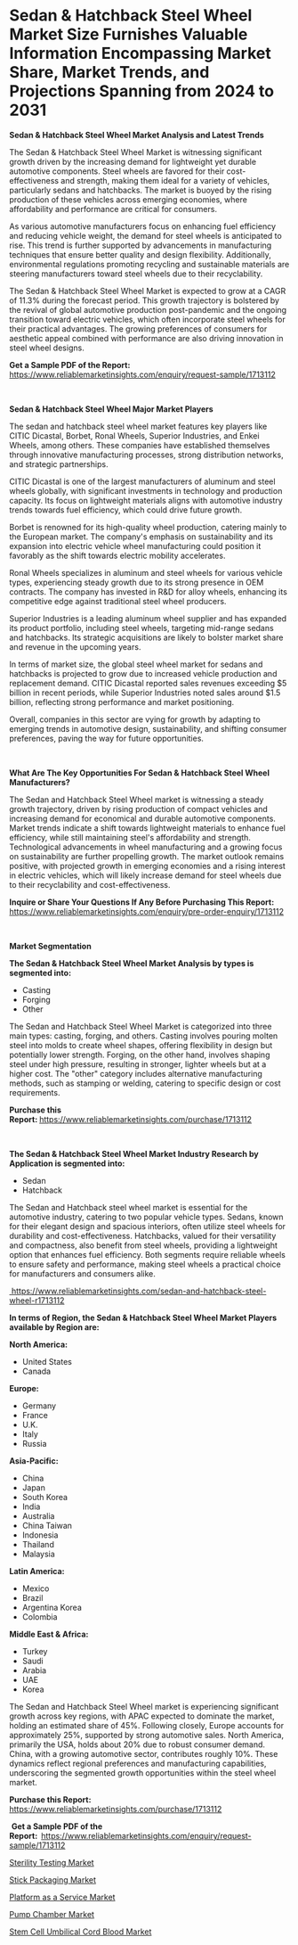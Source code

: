 <p><h1>Sedan & Hatchback Steel Wheel Market Size Furnishes Valuable Information Encompassing Market Share, Market Trends, and Projections Spanning from 2024 to 2031</h1></p><p><strong>Sedan & Hatchback Steel Wheel Market Analysis and Latest Trends</strong></p>
<p><p>The Sedan & Hatchback Steel Wheel Market is witnessing significant growth driven by the increasing demand for lightweight yet durable automotive components. Steel wheels are favored for their cost-effectiveness and strength, making them ideal for a variety of vehicles, particularly sedans and hatchbacks. The market is buoyed by the rising production of these vehicles across emerging economies, where affordability and performance are critical for consumers.</p><p>As various automotive manufacturers focus on enhancing fuel efficiency and reducing vehicle weight, the demand for steel wheels is anticipated to rise. This trend is further supported by advancements in manufacturing techniques that ensure better quality and design flexibility. Additionally, environmental regulations promoting recycling and sustainable materials are steering manufacturers toward steel wheels due to their recyclability.</p><p>The Sedan & Hatchback Steel Wheel Market is expected to grow at a CAGR of 11.3% during the forecast period. This growth trajectory is bolstered by the revival of global automotive production post-pandemic and the ongoing transition toward electric vehicles, which often incorporate steel wheels for their practical advantages. The growing preferences of consumers for aesthetic appeal combined with performance are also driving innovation in steel wheel designs.</p></p>
<p><strong>Get a Sample PDF of the Report:&nbsp;</strong> <a href="https://www.reliablemarketinsights.com/enquiry/request-sample/1713112?utm_campaign=1622&utm_medium=2&utm_source=Github&utm_content=ia&utm_term=22102024&utm_id=sedan-hatchback-steel-wheel">https://www.reliablemarketinsights.com/enquiry/request-sample/1713112</a></p>
<p>&nbsp;</p>
<p><strong>Sedan & Hatchback Steel Wheel Major Market Players</strong></p>
<p><p>The sedan and hatchback steel wheel market features key players like CITIC Dicastal, Borbet, Ronal Wheels, Superior Industries, and Enkei Wheels, among others. These companies have established themselves through innovative manufacturing processes, strong distribution networks, and strategic partnerships.</p><p>CITIC Dicastal is one of the largest manufacturers of aluminum and steel wheels globally, with significant investments in technology and production capacity. Its focus on lightweight materials aligns with automotive industry trends towards fuel efficiency, which could drive future growth.</p><p>Borbet is renowned for its high-quality wheel production, catering mainly to the European market. The company's emphasis on sustainability and its expansion into electric vehicle wheel manufacturing could position it favorably as the shift towards electric mobility accelerates.</p><p>Ronal Wheels specializes in aluminum and steel wheels for various vehicle types, experiencing steady growth due to its strong presence in OEM contracts. The company has invested in R&D for alloy wheels, enhancing its competitive edge against traditional steel wheel producers.</p><p>Superior Industries is a leading aluminum wheel supplier and has expanded its product portfolio, including steel wheels, targeting mid-range sedans and hatchbacks. Its strategic acquisitions are likely to bolster market share and revenue in the upcoming years.</p><p>In terms of market size, the global steel wheel market for sedans and hatchbacks is projected to grow due to increased vehicle production and replacement demand. CITIC Dicastal reported sales revenues exceeding $5 billion in recent periods, while Superior Industries noted sales around $1.5 billion, reflecting strong performance and market positioning.</p><p>Overall, companies in this sector are vying for growth by adapting to emerging trends in automotive design, sustainability, and shifting consumer preferences, paving the way for future opportunities.</p></p>
<p>&nbsp;</p>
<p><strong>What Are The Key Opportunities For Sedan & Hatchback Steel Wheel Manufacturers?</strong></p>
<p><p>The Sedan and Hatchback Steel Wheel market is witnessing a steady growth trajectory, driven by rising production of compact vehicles and increasing demand for economical and durable automotive components. Market trends indicate a shift towards lightweight materials to enhance fuel efficiency, while still maintaining steel's affordability and strength. Technological advancements in wheel manufacturing and a growing focus on sustainability are further propelling growth. The market outlook remains positive, with projected growth in emerging economies and a rising interest in electric vehicles, which will likely increase demand for steel wheels due to their recyclability and cost-effectiveness.</p></p>
<p><strong>Inquire or Share Your Questions If Any Before Purchasing This Report:</strong> <a href="https://www.reliablemarketinsights.com/enquiry/pre-order-enquiry/1713112?utm_campaign=1622&utm_medium=2&utm_source=Github&utm_content=ia&utm_term=22102024&utm_id=sedan-hatchback-steel-wheel">https://www.reliablemarketinsights.com/enquiry/pre-order-enquiry/1713112</a></p>
<p>&nbsp;</p>
<p><strong>Market Segmentation</strong></p>
<p><strong>The Sedan & Hatchback Steel Wheel Market Analysis by types is segmented into:</strong></p>
<p><ul><li>Casting</li><li>Forging</li><li>Other</li></ul></p>
<p><p>The Sedan and Hatchback Steel Wheel Market is categorized into three main types: casting, forging, and others. Casting involves pouring molten steel into molds to create wheel shapes, offering flexibility in design but potentially lower strength. Forging, on the other hand, involves shaping steel under high pressure, resulting in stronger, lighter wheels but at a higher cost. The "other" category includes alternative manufacturing methods, such as stamping or welding, catering to specific design or cost requirements.</p></p>
<p><strong>Purchase this Report:&nbsp;</strong><a href="https://www.reliablemarketinsights.com/purchase/1713112?utm_campaign=1622&utm_medium=2&utm_source=Github&utm_content=ia&utm_term=22102024&utm_id=sedan-hatchback-steel-wheel">https://www.reliablemarketinsights.com/purchase/1713112</a></p>
<p>&nbsp;</p>
<p><strong>The Sedan & Hatchback Steel Wheel Market Industry Research by Application is segmented into:</strong></p>
<p><ul><li>Sedan</li><li>Hatchback</li></ul></p>
<p><p>The Sedan and Hatchback steel wheel market is essential for the automotive industry, catering to two popular vehicle types. Sedans, known for their elegant design and spacious interiors, often utilize steel wheels for durability and cost-effectiveness. Hatchbacks, valued for their versatility and compactness, also benefit from steel wheels, providing a lightweight option that enhances fuel efficiency. Both segments require reliable wheels to ensure safety and performance, making steel wheels a practical choice for manufacturers and consumers alike.</p></p>
<p><a href="https://www.reliablemarketinsights.com/sedan-and-hatchback-steel-wheel-r1713112?utm_campaign=1622&utm_medium=2&utm_source=Github&utm_content=ia&utm_term=22102024&utm_id=sedan-hatchback-steel-wheel">&nbsp;https://www.reliablemarketinsights.com/sedan-and-hatchback-steel-wheel-r1713112</a></p>
<p><strong>In terms of Region, the Sedan & Hatchback Steel Wheel Market Players available by Region are:</strong></p>
<p>
    <p> <strong> North America: </strong>
        <ul>
            <li>United States</li>
            <li>Canada</li>
        </ul>
        </p> 
    <p> <strong> Europe: </strong>
        <ul>
            <li>Germany</li>
            <li>France</li>
            <li>U.K.</li>
            <li>Italy</li>
            <li>Russia</li>
        </ul>
        </p> 
    <p> <strong> Asia-Pacific: </strong>
        <ul>
            <li>China</li>
            <li>Japan</li>
            <li>South Korea</li>
            <li>India</li>
            <li>Australia</li>
            <li>China Taiwan</li>
            <li>Indonesia</li>
            <li>Thailand</li>
            <li>Malaysia</li>
        </ul>
        </p> 
    <p> <strong> Latin America: </strong>
        <ul>
            <li>Mexico</li>
            <li>Brazil</li>
            <li>Argentina Korea</li>
            <li>Colombia</li>
        </ul>
        </p> 
    <p> <strong> Middle East & Africa: </strong>
        <ul>
            <li>Turkey</li>
            <li>Saudi</li>
            <li>Arabia</li>
            <li>UAE</li>
            <li>Korea</li>
        </ul>
    </p>
    </p>
<p><p>The Sedan and Hatchback Steel Wheel market is experiencing significant growth across key regions, with APAC expected to dominate the market, holding an estimated share of 45%. Following closely, Europe accounts for approximately 25%, supported by strong automotive sales. North America, primarily the USA, holds about 20% due to robust consumer demand. China, with a growing automotive sector, contributes roughly 10%. These dynamics reflect regional preferences and manufacturing capabilities, underscoring the segmented growth opportunities within the steel wheel market.</p></p>
<p><strong>Purchase this Report: </strong><a href="https://www.reliablemarketinsights.com/purchase/1713112?utm_campaign=1622&utm_medium=2&utm_source=Github&utm_content=ia&utm_term=22102024&utm_id=sedan-hatchback-steel-wheel">https://www.reliablemarketinsights.com/purchase/1713112</a></p>
<p>&nbsp;<strong>Get a Sample PDF of the Report:&nbsp;&nbsp;</strong><a href="https://www.reliablemarketinsights.com/enquiry/request-sample/1713112?utm_campaign=1622&utm_medium=2&utm_source=Github&utm_content=ia&utm_term=22102024&utm_id=sedan-hatchback-steel-wheel">https://www.reliablemarketinsights.com/enquiry/request-sample/1713112</a></p>
<p><strong></strong></p>
<p><p><a href="https://www.linkedin.com/pulse/sterility-testing-market-outlook-share-analysis-growth-trends-d6loc?utm_campaign=1622&utm_medium=2&utm_source=Github&utm_content=ia&utm_term=22102024&utm_id=sedan-hatchback-steel-wheel">Sterility Testing Market</a></p><p><a href="https://www.linkedin.com/pulse/global-perspectives-stick-packaging-market-trends-challenges-furjc?utm_campaign=1622&utm_medium=2&utm_source=Github&utm_content=ia&utm_term=22102024&utm_id=sedan-hatchback-steel-wheel">Stick Packaging Market</a></p><p><a href="https://www.linkedin.com/pulse/regional-adaptations-global-platform-service-market-trends-onjbf?utm_campaign=1622&utm_medium=2&utm_source=Github&utm_content=ia&utm_term=22102024&utm_id=sedan-hatchback-steel-wheel">Platform as a Service Market</a></p><p><a href="https://issuu.com/reportprime-2/docs/pump-chamber-market-size-2030.pptx_5c3d96bfb92046?utm_campaign=1622&utm_medium=2&utm_source=Github&utm_content=ia&utm_term=22102024&utm_id=sedan-hatchback-steel-wheel">Pump Chamber Market</a></p><p><a href="https://www.linkedin.com/pulse/stem-cell-umbilical-cord-blood-value-chain-analysis-from-raw-e4lac?utm_campaign=1622&utm_medium=2&utm_source=Github&utm_content=ia&utm_term=22102024&utm_id=sedan-hatchback-steel-wheel">Stem Cell Umbilical Cord Blood Market</a></p></p>